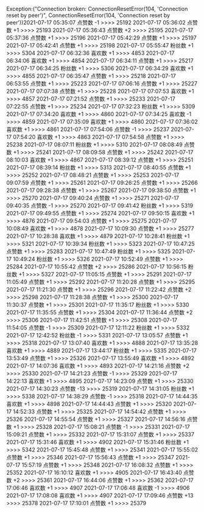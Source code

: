 Exception:("Connection broken: ConnectionResetError(104, 'Connection reset by peer')", ConnectionResetError(104, 'Connection reset by peer'))2021-07-17  05:35:07   点赞数 -1 >>>> 25192
2021-07-17  05:36:02   点赞数 +1 >>>> 25193
2021-07-17  05:36:43   点赞数 +2 >>>> 25195
2021-07-17  05:37:36   点赞数 +1 >>>> 25196
2021-07-17  05:42:29   点赞数 +1 >>>> 25197
2021-07-17  05:42:41   点赞数 +1 >>>> 25198
2021-07-17  05:55:47   粉丝数 +1 >>>> 5304
2021-07-17  06:32:36   喜欢数 +1 >>>> 4853
2021-07-17  06:34:06   喜欢数 +1 >>>> 4854
2021-07-17  06:34:11   点赞数 +1 >>>> 25217
2021-07-17  06:34:25   粉丝数 +1 >>>> 5306
2021-07-17  06:34:29   喜欢数 +1 >>>> 4855
2021-07-17  06:35:47   点赞数 +1 >>>> 25218
2021-07-17  06:53:55   点赞数 +1 >>>> 25223
2021-07-17  07:06:16   点赞数 +1 >>>> 25227
2021-07-17  07:07:38   点赞数 +1 >>>> 25228
2021-07-17  07:07:53   喜欢数 +1 >>>> 4857
2021-07-17  07:21:52   点赞数 +1 >>>> 25233
2021-07-17  07:22:55   点赞数 +1 >>>> 25234
2021-07-17  07:32:23   粉丝数 +1 >>>> 5309
2021-07-17  07:34:20   喜欢数 +1 >>>> 4860
2021-07-17  07:34:25   喜欢数 -1 >>>> 4859
2021-07-17  07:35:09   喜欢数 +1 >>>> 4860
2021-07-17  07:36:02   喜欢数 +1 >>>> 4861
2021-07-17  07:54:06   点赞数 -1 >>>> 25237
2021-07-17  07:54:20   喜欢数 +1 >>>> 4863
2021-07-17  07:54:58   点赞数 +1 >>>> 25238
2021-07-17  08:07:11   粉丝数 +1 >>>> 5310
2021-07-17  08:08:49   点赞数 +1 >>>> 25241
2021-07-17  08:09:58   点赞数 +1 >>>> 25242
2021-07-17  08:10:03   喜欢数 +1 >>>> 4867
2021-07-17  08:39:12   点赞数 +1 >>>> 25251
2021-07-17  08:39:14   粉丝数 +1 >>>> 5313
2021-07-17  08:40:55   点赞数 +1 >>>> 25252
2021-07-17  08:48:21   点赞数 +1 >>>> 25253
2021-07-17  09:07:59   点赞数 +1 >>>> 25261
2021-07-17  09:26:25   点赞数 +1 >>>> 25266
2021-07-17  09:28:38   点赞数 +1 >>>> 25267
2021-07-17  09:38:50   点赞数 +1 >>>> 25270
2021-07-17  09:40:24   点赞数 +1 >>>> 25271
2021-07-17  09:40:35   点赞数 -1 >>>> 25270
2021-07-17  09:41:42   粉丝数 +1 >>>> 5319
2021-07-17  09:49:55   点赞数 +1 >>>> 25274
2021-07-17  09:50:15   喜欢数 +1 >>>> 4876
2021-07-17  09:54:03   点赞数 +1 >>>> 25275
2021-07-17  10:08:49   喜欢数 +1 >>>> 4878
2021-07-17  10:09:30   点赞数 +1 >>>> 25277
2021-07-17  10:28:38   喜欢数 +1 >>>> 4879
2021-07-17  10:28:41   粉丝数 +1 >>>> 5321
2021-07-17  10:39:34   粉丝数 +1 >>>> 5323
2021-07-17  10:47:25   点赞数 +1 >>>> 25283
2021-07-17  10:47:49   粉丝数 +1 >>>> 5325
2021-07-17  10:49:24   粉丝数 +1 >>>> 5326
2021-07-17  10:52:49   点赞数 +1 >>>> 25284
2021-07-17  10:55:42   点赞数 +2 >>>> 25286
2021-07-17  10:56:15   粉丝数 +1 >>>> 5327
2021-07-17  11:05:15   点赞数 +1 >>>> 25291
2021-07-17  11:05:49   点赞数 +1 >>>> 25292
2021-07-17  11:20:28   点赞数 +1 >>>> 25295
2021-07-17  11:21:30   点赞数 +1 >>>> 25296
2021-07-17  11:22:42   点赞数 +2 >>>> 25298
2021-07-17  11:28:38   点赞数 +1 >>>> 25300
2021-07-17  11:30:37   点赞数 +1 >>>> 25301
2021-07-17  11:35:17   粉丝数 +1 >>>> 5330
2021-07-17  11:35:55   点赞数 +1 >>>> 25304
2021-07-17  11:36:44   点赞数 +2 >>>> 25306
2021-07-17  11:42:51   点赞数 +1 >>>> 25308
2021-07-17  11:54:05   点赞数 -1 >>>> 25309
2021-07-17  12:11:22   粉丝数 +1 >>>> 5332
2021-07-17  12:42:52   粉丝数 -1 >>>> 5331
2021-07-17  13:05:57   点赞数 +1 >>>> 25318
2021-07-17  13:07:40   喜欢数 +1 >>>> 4888
2021-07-17  13:35:28   喜欢数 +1 >>>> 4889
2021-07-17  13:44:17   粉丝数 +1 >>>> 5335
2021-07-17  13:53:49   点赞数 +1 >>>> 25326
2021-07-17  13:55:49   喜欢数 +1 >>>> 4892
2021-07-17  14:07:36   喜欢数 +1 >>>> 4893
2021-07-17  14:21:16   点赞数 +2 >>>> 25330
2021-07-17  14:21:23   点赞数 -1 >>>> 25329
2021-07-17  14:22:13   喜欢数 +1 >>>> 4895
2021-07-17  14:23:09   点赞数 +1 >>>> 25330
2021-07-17  14:30:23   点赞数 -13 >>>> 25319
2021-07-17  14:31:05   粉丝数 +1 >>>> 5338
2021-07-17  14:38:29   点赞数 -1 >>>> 25318
2021-07-17  14:44:35   喜欢数 +1 >>>> 4898
2021-07-17  14:44:43   点赞数 +1 >>>> 25320
2021-07-17  14:52:33   点赞数 +1 >>>> 25325
2021-07-17  14:54:42   点赞数 +1 >>>> 25326
2021-07-17  14:55:54   点赞数 +1 >>>> 25327
2021-07-17  14:56:16   点赞数 +1 >>>> 25328
2021-07-17  15:08:21   点赞数 -1 >>>> 25331
2021-07-17  15:09:21   点赞数 +1 >>>> 25332
2021-07-17  15:31:07   点赞数 +1 >>>> 25337
2021-07-17  15:31:46   喜欢数 +1 >>>> 4902
2021-07-17  15:31:46   粉丝数 +1 >>>> 5342
2021-07-17  15:45:48   点赞数 +1 >>>> 25341
2021-07-17  15:55:02   点赞数 +1 >>>> 25346
2021-07-17  15:56:43   点赞数 +1 >>>> 25347
2021-07-17  15:57:19   点赞数 +1 >>>> 25348
2021-07-17  16:08:32   点赞数 +1 >>>> 25352
2021-07-17  16:10:12   喜欢数 +1 >>>> 4905
2021-07-17  16:43:40   点赞数 +2 >>>> 25361
2021-07-17  16:44:06   点赞数 +1 >>>> 25362
2021-07-17  17:06:46   喜欢数 +1 >>>> 4907
2021-07-17  17:06:48   喜欢数 -1 >>>> 4906
2021-07-17  17:08:08   喜欢数 +1 >>>> 4907
2021-07-17  17:09:46   点赞数 +13 >>>> 25378
2021-07-17  17:10:01   点赞数 +1 >>>> 25379
